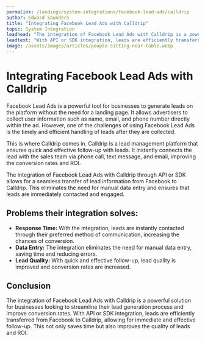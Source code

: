 ```yaml
---
permalink: /landings/system-integrations/facebook-lead-ads/calldrip
author: Edward Saunders
title: "Integrating Facebook Lead Ads with Calldrip"
topic: System Integration
leadhead: "The integration of Facebook Lead Ads with Calldrip is a powerful solution for businesses looking to streamline their lead generation process and improve conversion rates"
leadtext: "With API or SDK integration, leads are efficiently transferred from Facebook to Calldrip, allowing for immediate and effective follow-up. This not only saves time but also improves the quality of leads and ROI."
image: /assets/images/articles/people-sitting-near-table.webp
---
```

<div class="arttext">	<h1>Integrating Facebook Lead Ads with Calldrip</h1>
	<p>Facebook Lead Ads is a powerful tool for businesses to generate leads on the platform without the need for a landing page. It allows advertisers to collect user information such as name, email, and phone number directly within the ad. However, one of the challenges of using Facebook Lead Ads is the timely and efficient handling of leads after they are collected.</p>
	<p>This is where Calldrip comes in. Calldrip is a lead management platform that ensures quick and effective follow-up with leads. It instantly connects the lead with the sales team via phone call, text message, and email, improving the conversion rates and ROI.</p>
	<p>The integration of Facebook Lead Ads with Calldrip through API or SDK allows for a seamless transfer of lead information from Facebook to Calldrip. This eliminates the need for manual data entry and ensures that leads are immediately contacted and engaged.</p>
	<h2>Problems their integration solves:</h2>
	<ul>
		<li><strong>Response Time:</strong> With the integration, leads are instantly contacted through their preferred method of communication, increasing the chances of conversion.</li>
		<li><strong>Data Entry:</strong> The integration eliminates the need for manual data entry, saving time and reducing errors.</li>
		<li><strong>Lead Quality:</strong> With quick and effective follow-up, lead quality is improved and conversion rates are increased.</li>
	</ul>
	<h2>Conclusion</h2>
	<p>The integration of Facebook Lead Ads with Calldrip is a powerful solution for businesses looking to streamline their lead generation process and improve conversion rates. With API or SDK integration, leads are efficiently transferred from Facebook to Calldrip, allowing for immediate and effective follow-up. This not only saves time but also improves the quality of leads and ROI.</p>
</div>